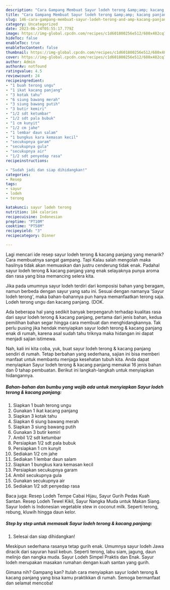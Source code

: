 ```yaml
---
description: "Cara Gampang Membuat Sayur lodeh terong &amp;amp; kacang panjang yang Enak Banget}"
title: "Cara Gampang Membuat Sayur lodeh terong &amp;amp; kacang panjang yang Enak Banget}"
slug: 146-cara-gampang-membuat-sayur-lodeh-terong-and-amp-kacang-panjang-yang-enak-banget
category: Uncategorized
date: 2023-06-24T05:55:17.779Z
image: https://img-global.cpcdn.com/recipes/c1d601800256e512/680x482cq70/sayur-lodeh-terong-kacang-panjang-foto-resep-utama.jpg
hideToc: false
enableToc: true
enableTocContent: false
thumbnail: https://img-global.cpcdn.com/recipes/c1d601800256e512/680x482cq70/sayur-lodeh-terong-kacang-panjang-foto-resep-utama.jpg
cover: https://img-global.cpcdn.com/recipes/c1d601800256e512/680x482cq70/sayur-lodeh-terong-kacang-panjang-foto-resep-utama.jpg
author: Admin
authorAv: notfound
ratingvalue: 4.5
reviewcount: 24
recipeingredient:
- "1 buah terong ungu"
- "1 ikat kacang panjang"
- "3 kotak tahu"
- "6 siung bawang merah"
- "3 siung bawang putih"
- "3 butir kemiri"
- "1/2 sdt ketumbar"
- "1/2 sdt pala bubuk"
- "1 cm kunyit"
- "1/2 cm jahe"
- "1 lembar daun salam"
- "1 bungkus kara kemasan kecil"
- "secukupnya garam"
- "secukupnya gula"
- "secukupnya air"
- "1/2 sdt penyedap rasa"
recipeinstructions:

- "Sudah jadi dan siap dihidangkan!"
categories:
- Resep
tags:
- sayur
- lodeh
- terong

katakunci: sayur lodeh terong 
nutrition: 184 calories
recipecuisine: Indonesian
preptime: "PT10M"
cooktime: "PT58M"
recipeyield: "3"
recipecategory: Dinner

---
```



Lagi mencari ide resep sayur lodeh terong &amp; kacang panjang yang menarik? Cara membuatnya sangat gampang. Tapi Kalau salah mengolah maka hasilnya tidak akan memuaskan dan justru cenderung tidak enak. Padahal sayur lodeh terong &amp; kacang panjang yang enak selayaknya punya aroma dan rasa yang bisa memancing selera kita.


Jika pada umumnya sayur lodeh terdiri dari komposisi bahan yang beragam, namun berbeda dengan sayur yang satu ini. Sesuai dengan namanya &#39;Sayur lodeh terong&#39;, maka bahan-bahannya pun hanya memanfaatkan terong saja. Lodeh terong ungu dan kacang panjang. (DOK.

Ada beberapa hal yang sedikit banyak berpengaruh terhadap kualitas rasa dari sayur lodeh terong &amp; kacang panjang, pertama dari jenis bahan, kedua pemilihan bahan segar hingga cara membuat dan menghidangkannya. Tak perlu pusing jika hendak menyiapkan sayur lodeh terong &amp; kacang panjang enak di rumah, karena asal sudah tahu triknya maka hidangan ini dapat menjadi sajian istimewa.


Nah, kali ini kita coba, yuk, buat sayur lodeh terong &amp; kacang panjang sendiri di rumah. Tetap berbahan yang sederhana, sajian ini bisa memberi manfaat untuk membantu menjaga kesehatan tubuh kita. Anda dapat menyiapkan Sayur lodeh terong &amp; kacang panjang memakai 16 jenis bahan dan 0 tahap pembuatan. Berikut ini langkah-langkah untuk menyiapkan hidangannya.

<!--inarticleads1-->

##### Bahan-bahan dan bumbu yang wajib ada untuk menyiapkan Sayur lodeh terong &amp; kacang panjang:

1. Siapkan 1 buah terong ungu
1. Gunakan 1 ikat kacang panjang
1. Siapkan 3 kotak tahu
1. Siapkan 6 siung bawang merah
1. Siapkan 3 siung bawang putih
1. Gunakan 3 butir kemiri
1. Ambil 1/2 sdt ketumbar
1. Persiapkan 1/2 sdt pala bubuk
1. Persiapkan 1 cm kunyit
1. Sediakan 1/2 cm jahe
1. Sediakan 1 lembar daun salam
1. Siapkan 1 bungkus kara kemasan kecil
1. Persiapkan secukupnya garam
1. Ambil secukupnya gula
1. Gunakan secukupnya air
1. Sediakan 1/2 sdt penyedap rasa


Baca juga: Resep Lodeh Tempe Cabai Hijau, Sayur Gurih Pedas Kuah Santan. Resep Lodeh Tewel Kikil, Sayur Nangka Muda untuk Makan Siang. Sayur lodeh is Indonesian vegetable stew in coconut milk. Seperti terong, rebung, kluwih hingga daun kelor. 

<!--inarticleads2-->

##### Step by step untuk memasak Sayur lodeh terong &amp; kacang panjang:


1. Selesai dan siap dihidangkan!

Meskipun sederhana rasanya tetap gurih enak. Umumnya sayur lodeh Jawa diracik dari sayuran hasil kebun. Seperti terong, labu siam, jagung, daun melinjo dan nangka muda. Sayur Lodeh Simpel Praktis dan Enak. Sayur lodeh merupakan masakan rumahan dengan kuah santan yang gurih. 

Gimana nih? Gampang kan? Itulah cara menyiapkan sayur lodeh terong &amp; kacang panjang yang bisa kamu praktikkan di rumah. Semoga bermanfaat dan selamat mencoba!
